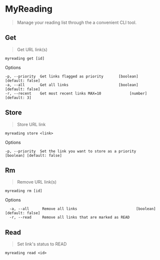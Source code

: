# MyReading

> Manage your reading list through the a convenient CLI tool.

## Get

> Get URL link(s)

```
myreading get [id]
```

Options

```
-p, --priority  Get links flagged as priority       [boolean] [default: false]
-a, --all       Get all links                       [boolean] [default: false]
-r, --recent    Get most recent links MAX=10             [number] [default: 3]
```
## Store 

> Store URL link

```
myreading store <link>
```

Options

```
-p, --priority  Set the link you want to store as a priority         [boolean] [default: false]
```
## Rm

> Remove URL link(s)

```
myreading rm [id]
```

Options
```
  -a, --all      Remove all links                           [boolean] [default: false]
  -r, --read     Remove all links that are marked as READ
```

## Read

> Set link's status to READ

```
myreading read <id>
```

